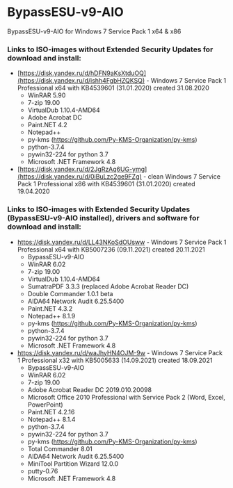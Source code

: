# BypassESU-v9-AIO
BypassESU-v9-AIO for Windows 7 Service Pack 1 x64 &amp; x86

### Links to ISO-images without Extended Security Updates for download and install:
* [https://disk.yandex.ru/d/hDFN9aKsXtduOQ](https://disk.yandex.ru/d/ishh4FgbHZQKSQ) - Windows 7 Service Pack 1 Professional x64 with KB4539601 (31.01.2020) created 31.08.2020
  * WinRAR 5.90
  * 7-zip 19.00
  * VirtualDub 1.10.4-AMD64
  * Adobe Acrobat DC
  * Paint.NET 4.2
  * Notepad++
  * py-kms (https://github.com/Py-KMS-Organization/py-kms)
  * python-3.7.4
  * pywin32-224 for python 3.7
  * Microsoft .NET Framework 4.8
* [https://disk.yandex.ru/d/2JgRzAq6UG-ymg](https://disk.yandex.ru/d/0iBuLzc2ge9FZg) - clean Windows 7 Service Pack 1 Professional x86 with KB4539601 (31.01.2020) created 19.04.2020

### Links to ISO-images with Extended Security Updates (BypassESU-v9-AIO installed), drivers and software for download and install:
* https://disk.yandex.ru/d/LL43NKoSdOUsww - Windows 7 Service Pack 1 Professional x64 with KB5007236 (09.11.2021) created 20.11.2021
  * BypassESU-v9-AIO
  * WinRAR 6.02
  * 7-zip 19.00
  * VirtualDub 1.10.4-AMD64
  * SumatraPDF 3.3.3 (replaced Adobe Acrobat Reader DC)
  * Double Commander 1.0.1 beta
  * AIDA64 Network Audit 6.25.5400
  * Paint.NET 4.3.2
  * Notepad++ 8.1.9
  * py-kms (https://github.com/Py-KMS-Organization/py-kms)
  * python-3.7.4
  * pywin32-224 for python 3.7
  * Microsoft .NET Framework 4.8
* https://disk.yandex.ru/d/waJhyHN4OJM-9w - Windows 7 Service Pack 1 Professional x32 with KB5005633 (14.09.2021) created 18.09.2021
  * BypassESU-v9-AIO
  * WinRAR 6.02
  * 7-zip 19.00
  * Adobe Acrobat Reader DC 2019.010.20098
  * Microsoft Office 2010 Professional with Service Pack 2 (Word, Excel, PowerPoint)
  * Paint.NET 4.2.16
  * Notepad++ 8.1.4
  * python-3.7.4
  * pywin32-224 for python 3.7
  * py-kms (https://github.com/Py-KMS-Organization/py-kms)
  * Total Commander 8.01
  * AIDA64 Network Audit 6.25.5400
  * MiniTool Partition Wizard 12.0.0
  * putty-0.76
  * Microsoft .NET Framework 4.8
